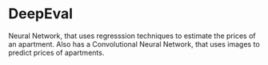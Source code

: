 # DeepEval
Neural Network, that uses regresssion techniques to estimate the prices of an apartment.
Also has a Convolutional Neural Network, that uses images to predict prices of apartments.
